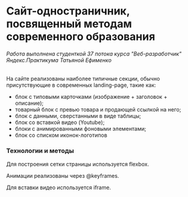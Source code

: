# Сайт-одностраничник, посвященный методам современного образования

###### Работа выполнена студенткой 37 потока курса "Веб-разработчик" Яндекс.Практикума Татьяной Ефименко

На сайте реализованы наиболее типичные секции, обычно присутствующие в современных landing-page, такие как:

* блок с типовыми карточками (изображение + заголовок + описание);
* товарный блок с превью товара и продающей ссылкой на него;
* блок с данными, сверстанными в виде таблицы;
* блок со вставкой видео (Youtube);
* блоки с анимированными фоновыми элементами;
* блок со списком иконок-логотипов


### Технологии и методы
Для построения сетки страницы используется flexbox.

Анимации реализованы через @keyframes.

Для вставки видео используется iframe.
